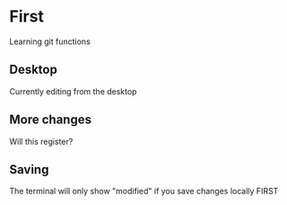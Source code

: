 # First
Learning git functions
## Desktop
Currently editing from the desktop
## More changes
Will this register?
## Saving
The terminal will only show "modified" if you save changes locally FIRST